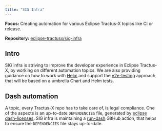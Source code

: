 ```yaml
---
title: "SIG Infra"
---
```


__Focus:__ Creating automation for various Eclipse Tractus-X topics like CI or release. 

__Repository:__ [eclipse-tractusx/sig-infra](https://github.com/eclipse-tractusx/sig-infra)

## Intro

SIG infra is striving to improve the developer experience in Eclipse Tractus-X, by working on different automation topics.
We are also providing guidance on how to work with [Helm](https://helm.sh/) and support the [e2e-testing](https://github.com/eclipse-tractusx/e2e-testing)
approach, that will be based on a umbrella Chart and Helm tests.

## Dash automation

A topic, every Tractus-X repo has to take care of, is legal compliance.
One of the aspects is an up-to-date `DEPENDENCIES` file, generated by [eclipse dash-licenses](https://github.com/eclipse/dash-licenses).
SIG infra is maintaining a [run-dash](https://github.com/eclipse-tractusx/sig-infra/tree/main/.github/actions/run-dash)
GitHub action, that helps to ensure the `DEPENDENCIES` file stays up-to-date. 

